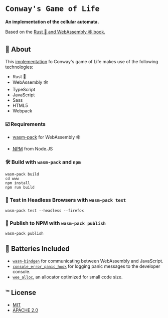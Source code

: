# `Conway's Game of Life`

**An implementation of the cellular automata.**

Based on the [Rust 🦀 and WebAssembly 🕸 book.](https://rustwasm.github.io/docs/book)

## 💬 About

This [implementation](https://www.davidurbina.net/game-of-life/index.html) fo Conway's game of Life makes use of the following technologies:

-   Rust 🦀
-   WebAssembly 🕸
-   TypeScript
-   JavaScript
-   Sass
-   HTML5
-   Webpack

### ☑️ Requirements

-   [wasm-pack](https://rustwasm.github.io/wasm-pack/installer/) for WebAssembly 🕸

-   <abbr title="Node Packet Manager">[NPM](https://www.npmjs.com/get-npm)</abbr> from Node.JS

### 🛠️ Build with `wasm-pack` and `npm`

```
wasm-pack build
cd www
npm install
npm run build
```

### 🔬 Test in Headless Browsers with `wasm-pack test`

```
wasm-pack test --headless --firefox
```

### 🎁 Publish to NPM with `wasm-pack publish`

```
wasm-pack publish
```

## 🔋 Batteries Included

-   [`wasm-bindgen`](https://github.com/rustwasm/wasm-bindgen) for communicating
    between WebAssembly and JavaScript.
-   [`console_error_panic_hook`](https://github.com/rustwasm/console_error_panic_hook)
    for logging panic messages to the developer console.
-   [`wee_alloc`](https://github.com/rustwasm/wee_alloc), an allocator optimized
    for small code size.

## ™️ License

-   [MIT](https://github.com/daviur/game-of-life/blob/master/LICENSE_MIT)
-   [APACHE 2.0](https://github.com/daviur/game-of-life/blob/master/LICENSE_APACHE)
